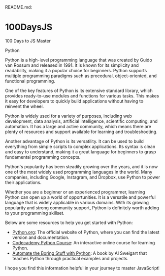 README.md:

# 100DaysJS
100 Days to JS Master

Python

Python is a high-level programming language that was created by Guido van Rossum and released in 1991. It is known for its simplicity and readability, making it a popular choice for beginners. Python supports multiple programming paradigms such as procedural, object-oriented, and functional programming.

One of the key features of Python is its extensive standard library, which provides ready-to-use modules and functions for various tasks. This makes it easy for developers to quickly build applications without having to reinvent the wheel.

Python is widely used for a variety of purposes, including web development, data analysis, artificial intelligence, scientific computing, and automation. It has a large and active community, which means there are plenty of resources and support available for learning and troubleshooting.

Another advantage of Python is its versatility. It can be used to build everything from simple scripts to complex applications. Its syntax is clean and easy to understand, making it a great language for beginners to grasp fundamental programming concepts.

Python's popularity has been steadily growing over the years, and it is now one of the most widely used programming languages in the world. Many companies, including Google, Instagram, and Dropbox, use Python to power their applications.

Whether you are a beginner or an experienced programmer, learning Python can open up a world of opportunities. It is a versatile and powerful language that is widely applicable in various domains. With its growing popularity and strong community support, Python is definitely worth adding to your programming skillset.


Below are some resources to help you get started with Python:

- [Python.org](https://www.python.org): The official website of Python, where you can find the latest version and documentation.
- [Codecademy Python Course](https://www.codecademy.com/learn/learn-python): An interactive online course for learning Python.
- [Automate the Boring Stuff with Python](https://automatetheboringstuff.com/): A book by Al Sweigart that teaches Python through practical examples and projects.


I hope you find this information helpful in your journey to master JavaScript!

